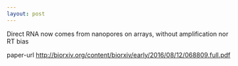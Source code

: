 ```yaml
---
layout: post
---
```

Direct RNA now comes from nanopores on arrays, without amplification nor RT bias

paper-url http://biorxiv.org/content/biorxiv/early/2016/08/12/068809.full.pdf